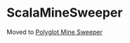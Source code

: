 ScalaMineSweeper
================

Moved to [Polyglot Mine Sweeper](https://github.com/aochagavia/Polyglot-Mine-Sweeper)
